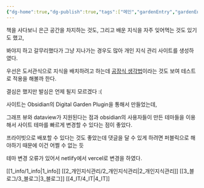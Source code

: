 ```yaml
---
{"dg-home":true,"dg-publish":true,"tags":["메인","gardenEntry","gardenEntry","gardenEntry"],"date created":"2022-12-27T23:38:31+09:00","date updated":"2023-02-19T19:12:16+09:00","permalink":"/digitalGarden/","dgPassFrontmatter":true,"noteIcon":""}
---
```



책을 사다보니 은근 공간을 차지하는 것도, 그리고 배운 지식을 자주 잊어먹는 것도 있기도 했고,


봐야지 하고 갈무리했다가 그냥 지나가는 경우도 많아 개인 지식 관리 사이트를 생성하였다.

우선은 도서관식으로 지식을 배치하려고 하는데 [공장식 생각법](공장식%20생각법.md)이라는 것도 보여 테스트로 적용을 해볼까 한다.

결심은 했지만 발심은 언제 될지 모르겠다 :(

사이트는  Obsidian의 Digital Garden Plugin을 통해서 만들었는데,

그래프 뷰와 dataview가 지원된다는 점과 obsidian의 사용자들이 만든 테마들을 이용해서 사이트 테마를 빠르게 변경할 수 있다는 점이 좋았다.

프라이빗으로 배포할 수 있다는 것도 좋았는데 댓글을 달 수 있게 하려면 퍼블릭으로 해야하기 때문에 이건 어쩔 수 없는 듯

테마 변경 오류가 있어서 netlify에서 vercel로 변경을 하였다.


 [[1_info/1_info\|1_info]]
 [[2_개인지식관리/2_개인지식관리\|2_개인지식관리]]
 [[3_블로그/3_블로그\|3_블로그]]
 [[4_IT/4_IT\|4_IT]]



<script src="https://giscus.app/client.js"
        data-repo="2zseer/obsidian-digital-garden"
        data-repo-id="R_kgDOI_Ty6w"
        data-category="General"
        data-category-id="DIC_kwDOI_Ty684CUSXy"
        data-mapping="pathname"
        data-strict="0"
        data-reactions-enabled="1"
        data-emit-metadata="0"
        data-input-position="bottom"
        data-theme="dark"
        data-lang="ko"
        crossorigin="anonymous"
        async>
</script>